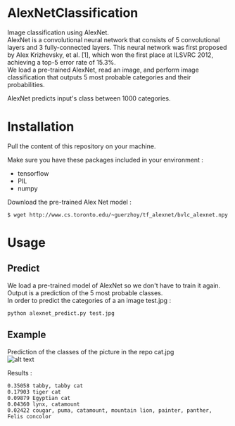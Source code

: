 # AlexNetClassification
Image classification using AlexNet.  
AlexNet is a convolutional neural network that consists of 5 convolutional layers and 3 fully-connected layers. This neural network was first proposed by Alex Krizhevsky, et al. [1], which won the first place at ILSVRC 2012, achieving a top-5 error rate of 15.3%.  
We load a pre-trained AlexNet, read an image, and perform image classification that outputs 5 most probable categories and their probabilities.

AlexNet predicts input's class between 1000 categories.


# Installation

Pull the content of this repository on your machine.  

Make sure you have these packages included in your environment :
* tensorflow
* PIL
* numpy

Download the pre-trained Alex Net model :
```
$ wget http://www.cs.toronto.edu/~guerzhoy/tf_alexnet/bvlc_alexnet.npy
```

# Usage
## Predict
We load a pre-trained model of AlexNet so we don't have to train it again. Output is a prediction of the 5 most probable classes.  
In order to predict the categories of a an image test.jpg :  
```
python alexnet_predict.py test.jpg
```

## Example
Prediction of the classes of the picture in the repo cat.jpg  
![alt text](https://github.com/RafaelCartenet/AlexNetClassification/cat.jpg)

Results :
```
0.35058	tabby, tabby cat  
0.17903	tiger cat  
0.09879	Egyptian cat  
0.04360	lynx, catamount  
0.02422	cougar, puma, catamount, mountain lion, painter, panther, Felis concolor  
```
